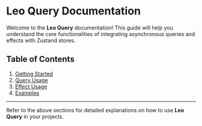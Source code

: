 # Leo Query Documentation

Welcome to the **Leo Query** documentation! This guide will help you understand the core functionalities of integrating asynchronous queries and effects with Zustand stores.

## Table of Contents

1. [Getting Started](./gettingStarted.md)
2. [Query Usage](./query.md)
3. [Effect Usage](./effect.md)
4. [Examples](./examples.md)

---

Refer to the above sections for detailed explanations on how to use **Leo Query** in your projects.
